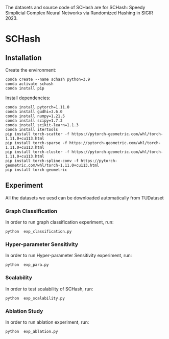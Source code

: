 The datasets and source code of SCHash are for SCHash: Speedy Simplicial Complex Neural Networks via Randomized Hashing in SIGIR 2023.

# SCHash

## Installation

Create the environment:
```shell
conda create --name schash python=3.9
conda activate schash
conda install pip 
```

Install dependencies:
```shell
conda install pytorch=1.11.0
conda install gudhi=3.6.0
conda install numpy=1.21.5 
conda install scipy=1.7.3
conda install scikit-learn=1.1.3
conda install itertools
pip install torch-scatter -f https://pytorch-geometric.com/whl/torch-1.11.0+cu113.html
pip install torch-sparse -f https://pytorch-geometric.com/whl/torch-1.11.0+cu113.html
pip install torch-cluster -f https://pytorch-geometric.com/whl/torch-1.11.0+cu113.html
pip install torch-spline-conv -f https://pytorch-geometric.com/whl/torch-1.11.0+cu113.html
pip install torch-geometric

```

## Experiment
All the datasets we uesd can be downloaded automatically from TUDataset
### Graph Classification
In order to run graph classification experiment, run:
```shell
python  exp_classification.py
```

### Hyper-parameter Sensitivity
In order to run Hyper-parameter Sensitivity experiment, run:
```shell
python  exp_para.py
```

### Scalability
In order to test scalability of SCHash, run:
```shell
python  exp_scalability.py
```

### Ablation Study
In order to run ablation experiment, run:
```shell
python  exp_ablation.py
```






